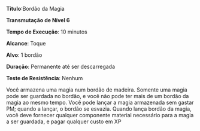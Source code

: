 **Titulo**:Bordão da Magia

**Transmutação de Nível 6**

**Tempo de Execução**: 10 minutos

**Alcance**: Toque

**Alvo**: 1 bordão

**Duração**: Permanente até ser descarregada

**Teste de Resistência**: Nenhum

Você armazena uma magia num bordão de madeira. Somente uma magia pode ser guardada no bordão, e você não pode ter mais de um bordão da magia ao mesmo tempo. Você pode lançar a magia armazenada sem gastar PM; quando a lançar, o bordão se esvazia.
Quando lança bordão da magia, você deve fornecer qualquer componente material necessário para a magia a ser guardada, e pagar qualquer custo em XP
